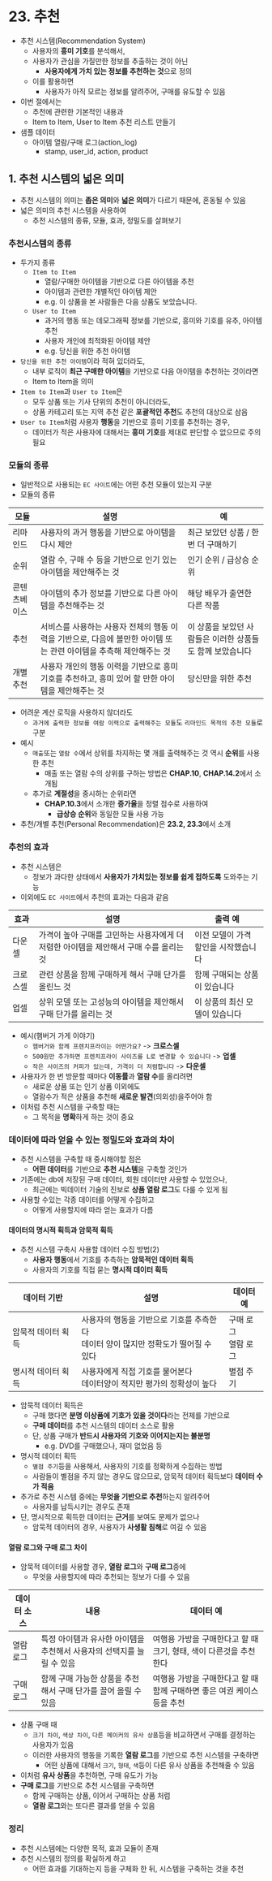 # 23. 추천
- 추천 시스템(Recommendation System)
  - 사용자의 **흥미 기호**를 분석해서,
  - 사용자가 관심을 가질만한 정보를 추출하는 것이 아닌
    - **사용자에게 가치 있는 정보를 추천하는 것**으로 정의
  - 이를 활용하면
    - 사용자가 아직 모르는 정보를 알려주어, 구매를 유도할 수 있음
- 이번 절에서는
  - 추천에 관련한 기본적인 내용과
  - Item to Item, User to Item 추천 리스트 만들기
- 샘플 데이터
  - 아이템 열람/구매 로그(action_log)
    - stamp, user_id, action, product

## 1. 추천 시스템의 넓은 의미
- 추천 시스템의 의미는 **좁은 의미**와 **넓은 의미**가 다르기 때문에, 혼동될 수 있음
- 넓은 의미의 추천 시스템을 사용하여
  - 추천 시스템의 종류, 모듈, 효과, 정밀도를 살펴보기

### 추천시스템의 종류
- 두가지 종류
  - `Item to Item`
    - 열람/구매한 아이템을 기반으로 다른 아이템을 추천
    - 아이템과 관련한 개별적인 아이템 제안
    - e.g. 이 상품을 본 사람들은 다음 상품도 보았습니다.
  - `User to Item`
    - 과거의 행동 또는 데모그래픽 정보를 기반으로, 흥미와 기호를 유추, 아이템 추천
    - 사용자 개인에 최적화된 아이템 제안
    - e.g. 당신을 위한 추천 아이템 
- `당신을 위한 추천 아이템`이라 적혀 있더라도,
  - 내부 로직이 **최근 구매한 아이템**을 기반으로 다음 아이템을 추천하는 것이라면
  - Item to Item을 의미
- `Item to Item`과 `User to Item`은
  - 모두 상품 또는 기사 단위의 추천이 아니더라도,
  - 상품 카테고리 또는 지역 추천 같은 **포괄적인 추천**도 추천의 대상으로 삼음
- `User to Item`처럼 사용자 **행동**을 기반으로 흥미 기호를 추천하는 경우,
  - 데이터가 적은 사용자에 대해서는 **흥미 기호**를 제대로 판단할 수 없으므로 주의 필요

### 모듈의 종류
- 일반적으로 사용되는 `EC 사이트`에는 어떤 추천 모듈이 있는지 구분
- 모듈의 종류

**모듈**|**설명**|**예**
-----|-----|-----
리마인드|사용자의 과거 행동을 기반으로 아이템을 다시 제안|최근 보았던 상품 / 한 번 더 구매하기
순위|열람 수, 구매 수 등을 기반으로 인기 있는 아이템을 제안해주는 것|인기 순위 / 급상승 순위
콘텐츠베이스|아이템의 추가 정보를 기반으로 다른 아이템을 추천해주는 것|해당 배우가 출연한 다른 작품
추천|서비스를 사용하는 사용자 전체의 행동 이력을 기반으로, 다음에 볼만한 아이템 또는 관련 아이템을 추측해 제안해주는 것|이 상품을 보았던 사람들은 이러한 상품들도 함께 보았습니다
개별 추천|사용자 개인의 행동 이력을 기반으로 흥미 기호를 추천하고, 흥미 있어 할 만한 아이템을 제안해주는 것|당신만을 위한 추천

- 어려운 계산 로직을 사용하지 않더라도
  - `과거에 출력한 정보를 여람 이력으로 출력해주는 모듈`도 `리마인드 목적의 추천 모듈`로 구분
- 예시
  - `매출`또는 `열람 수`에서 상위를 차지하는 몇 개를 출력해주는 것 역시 **순위**를 사용한 추천
    - 매출 또는 열람 수의 상위를 구하는 방법은 **CHAP.10**, **CHAP.14.2**에서 소개됨
  - 추가로 **계절성**을 중시하는 순위라면
    - **CHAP.10.3**에서 소개한 **증가율**을 정렬 점수로 사용하여
      - **급상승 순위**와 동일한 모듈 사용 가능
- 추천/개별 추천(Personal Recommendation)은 **23.2, 23.3**에서 소개

### 추천의 효과
- 추천 시스템은
  - 정보가 과다한 상태에서 **사용자가 가치있는 정보를 쉽게 접하도록** 도와주는 기능
- 이외에도 `EC 사이트`에서 추천의 효과는 다음과 같음

**효과**|**설명**|**출력 예**
-----|-----|-----
다운셀|가격이 높아 구매를 고민하는 사용자에게 더 저렴한 아이템을 제안해서 구매 수를 올리는 것|이전 모델이 가격 할인을 시작했습니다
크로스셀|관련 상품을 함께 구매하게 해서 구매 단가를 올린느 것|함께 구매되는 상품이 있습니다
업셀|상위 모델 또는 고성능의 아이템을 제안해서 구매 단가를 올리는 것|이 상품의 최신 모델이 있습니다

- 예시(햄버거 가게 이야기)
  - `햄버거와 함께 프렌치프라이는 어떤가요?` -> **크로스셀**
  - `500원만 추가하면 프렌치프라이 사이즈를 L로 변경할 수 있습니다` -> **업셀**
  - `작은 사이즈의 커피가 있는데, 가격이 더 저렴합니다` -> **다운셀**
- 사용자가 한 번 방문할 때마다 **이동률**과 **열람 수**를 올리려면
  - 새로운 상품 또는 인기 상품 이외에도
  - 열람수가 적은 상품을 추천해 **새로운 발견**(의외성)을주어야 함
- 이처럼 추천 시스템을 구축할 때는
  - 그 목적을 **명확**하게 하는 것이 중요

### 데이터에 따라 얻을 수 있는 정밀도와 효과의 차이
- 추천 시스템을 구축할 때 중시해야할 점은
  - **어떤 데이터**를 기반으로 **추천 시스템**을 구축할 것인가
- 기존에는 db에 저장된 구매 데이터, 회원 데이터만 사용할 수 있었으나,
  - 최근에는 빅데이터 기술의 진보로 **상품 열람 로그**도 다룰 수 있게 됨
- 사용할 수있는 각종 데이터를 어떻게 수집하고
  - 어떻게 사용할지에 따라 얻는 효과가 다름

#### 데이터의 명시적 획득과 암묵적 획득
- 추천 시스템 구축시 사용할 데이터 수집 방법(2)
  - **사용자 행동**에서 기호를 추측하는 **암묵적인 데이터 획득**
  - 사용자의 기호를 직접 묻는 **명시적 데이터 획득**

**데이터 기반**|**설명**|**데이터 예**
-----|-----|-----
암묵적 데이터 획득|사용자의 행동을 기반으로 기호를 추측한다<br />데이터 양이 많지만 정확도가 떨어질 수 있다|구매 로그<br/>열람 로그
명시적 데이터 획득|사용자에게 직접 기호를 물어본다<br />데이터양이 적지만 평가의 정확성이 높다|별점 주기

- 암묵적 데이터 획득은
  - 구매 했다면 **분명 이상품에 기호가 있을 것이다**라는 전제를 기반으로
  - **구매 데이터**를 추천 시스템의 데이터 소스로 활용
  - 단, 상품 구매가 **반드시 사용자의 기호와 이어지는지는 불분명**
    - e.g. DVD를 구매했으나, 재미 없었음 등
- 명시적 데이터 획득
  - `별점 주기`등을 사용해서, 사용자의 기호를 정확하게 수집하는 방법
  - 사람들이 별점을 주지 않는 경우도 많으므로, 암묵적 데이터 획득보다 **데이터 수가 적음**
- 추가로 추천 시스템 중에는 **무엇을 기반으로 추천**하는지 알려주어
  - 사용자를 납득시키는 경우도 존재
- 단, 명시적으로 획득한 데이터는 **근거**를 보여도 문제가 없으나
  - 암묵적 데이터의 경우, 사용자가 **사생활 침해**로 여길 수 있음

#### 열람 로그와 구매 로그 차이
- 암묵적 데이터를 사용할 경우, **열람 로그**와 **구매 로그**중에
  - 무엇을 사용할지에 따라 추천되는 정보가 다를 수 있음 

**데이터 소스**|**내용**|**데이터 예**
-----|-----|-----
열람 로그|특정 아이템과 유사한 아이템을 추천해서 사용자의 선택지를 늘릴 수 있음|여행용 가방을 구매한다고 할 때 크기, 형태, 색이 다른것을 추천한다
구매 로그|함께 구매 가능한 상품을 추천해서 구매 단가를 끌어 올릴 수 있음|여행용 가방을 구매한다고 할 때 함께 구매하면 좋은 여권 케이스 등을 추천

- 상품 구매 때
  - `크기 차이`, `색상 차이`, `다른 메이커의 유사 상품`등을 비교하면서 구매를 결정하는 사용자가 있음
  - 이러한 사용자의 행동을 기록한 **열람 로그**를 기반으로 추천 시스템을 구축하면
    - 어떤 상품에 대해서 `크기`, `형태`, `색`등이 다른 유사 상품을 추천해줄 수 있음
- 이처럼 **유사 상품**을 추천하면, 구매 유도가 가능
- **구매 로그**를 기반으로 추천 시스템을 구축하면
  - 함께 구매하는 상품, 이어서 구매하는 상품 처럼
  - **열람 로그**와는 또다른 결과를 얻을 수 있음

### 정리
- 추천 시스템에는 다양한 목적, 효과 모듈이 존재
- 추천 시스템의 정의를 확실하게 하고
  - 어떤 효과를 기대하는지 등을 구체화 한 뒤, 시스템을 구축하는 것을 추천